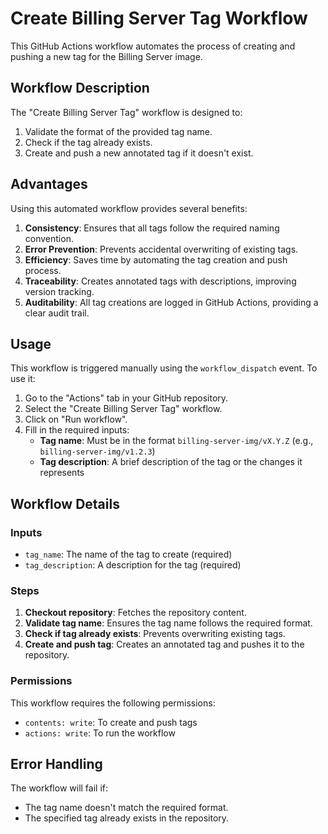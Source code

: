 # Create Billing Server Tag Workflow

This GitHub Actions workflow automates the process of creating and pushing a new tag for the Billing Server image.

## Workflow Description

The "Create Billing Server Tag" workflow is designed to:

1. Validate the format of the provided tag name.
2. Check if the tag already exists.
3. Create and push a new annotated tag if it doesn't exist.

## Advantages

Using this automated workflow provides several benefits:

1. **Consistency**: Ensures that all tags follow the required naming convention.
2. **Error Prevention**: Prevents accidental overwriting of existing tags.
3. **Efficiency**: Saves time by automating the tag creation and push process.
4. **Traceability**: Creates annotated tags with descriptions, improving version tracking.
5. **Auditability**: All tag creations are logged in GitHub Actions, providing a clear audit trail.

## Usage

This workflow is triggered manually using the `workflow_dispatch` event. To use it:

1. Go to the "Actions" tab in your GitHub repository.
2. Select the "Create Billing Server Tag" workflow.
3. Click on "Run workflow".
4. Fill in the required inputs:
   - **Tag name**: Must be in the format `billing-server-img/vX.Y.Z` (e.g., `billing-server-img/v1.2.3`)
   - **Tag description**: A brief description of the tag or the changes it represents

## Workflow Details

### Inputs

- `tag_name`: The name of the tag to create (required)
- `tag_description`: A description for the tag (required)

### Steps

1. **Checkout repository**: Fetches the repository content.
2. **Validate tag name**: Ensures the tag name follows the required format.
3. **Check if tag already exists**: Prevents overwriting existing tags.
4. **Create and push tag**: Creates an annotated tag and pushes it to the repository.

### Permissions

This workflow requires the following permissions:

- `contents: write`: To create and push tags
- `actions: write`: To run the workflow

## Error Handling

The workflow will fail if:

- The tag name doesn't match the required format.
- The specified tag already exists in the repository.
